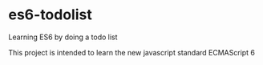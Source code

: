 # es6-todolist
Learning ES6 by doing a todo list

This project is intended to learn the new javascript standard ECMAScript 6
